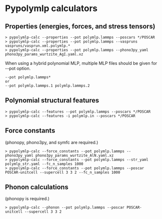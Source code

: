 # Pypolymlp calculators

## Properties (energies, forces, and stress tensors)

```
> pypolymlp-calc --properties --pot polymlp.lammps --poscars */POSCAR
> pypolymlp-calc --properties --pot polymlp.lammps --vaspruns vaspruns/vasprun.xml.polymlp.*
> pypolymlp-calc --properties --pot polymlp.lammps --phono3py_yaml phono3py_params_wurtzite_AgI.yaml.xz
```

When using a hybrid polynomial MLP, multiple MLP files should be given for --pot option.
```
--pot polymlp.lammps*
or
--pot polymlp.lammps.1 polymlp.lammps.2
```

## Polynomial structural features

```
> pypolymlp-calc --features --pot polymlp.lammps --poscars */POSCAR
> pypolymlp-calc --features -i polymlp.in --poscars */POSCAR
```

## Force constants 

(phonopy, phono3py, and symfc are required.)
```
> pypolymlp-calc --force_constants --pot polymlp.lammps --phono3py_yaml phono3py_params_wurtzite_AlN.yaml.xz
> pypolymlp-calc --force_constants --pot polymlp.lammps --str_yaml polymlp_str.yaml --fc_n_samples 1000
> pypolymlp-calc --force_constants --pot polymlp.lammps --poscar POSCAR-unitcell --supercell 3 3 2 --fc_n_samples 1000
```

## Phonon calculations

(phonopy is required.)
```
> pypolymlp-calc --phonon --pot polymlp.lammps --poscar POSCAR-unitcell --supercell 3 3 2
```
